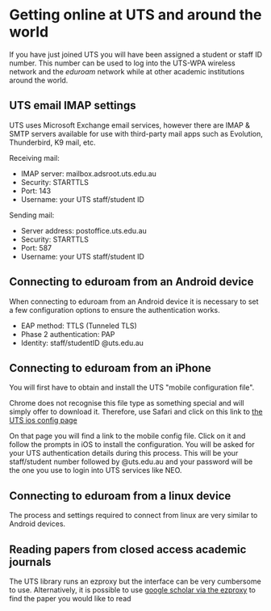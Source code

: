 # Getting online at UTS and around the world

If you have just joined UTS you will have been assigned a student or staff ID number. 
This number can be used to log into the UTS-WPA wireless network and the *eduroam* network while at other academic institutions around the world.

## UTS email IMAP settings

UTS uses Microsoft Exchange email services, however there are IMAP & SMTP servers available for use with third-party mail apps such as Evolution, Thunderbird, K9 mail, etc.

Receiving mail:

* IMAP server: mailbox.adsroot.uts.edu.au
* Security: STARTTLS
* Port: 143
* Username: your UTS staff/student ID

Sending mail:

* Server address: postoffice.uts.edu.au
* Security: STARTTLS
* Port: 587
* Username: your UTS staff/student ID

## Connecting to eduroam from an Android device

When connecting to eduroam from an Android device it is necessary to set a few configuration options to ensure the authentication works.

* EAP method: TTLS (Tunneled TLS)
* Phase 2 authentication: PAP
* Identity: staff/studentID @uts.edu.au

## Connecting to eduroam from an iPhone

You will first have to obtain and install the UTS "mobile configuration file". 

Chrome does not recognise this file type as something special and will simply offer to download it. Therefore, use Safari and click on this link to [the UTS ios config page](http://m.uts.edu.au/current-students/managing-your-course/using-uts-systems/uts-wireless/eduroam/connecting-ios-device)

On that page you will find a link to the mobile config file. Click on it and follow the prompts in iOS to install the configuration. You will be asked for your UTS authentication details during this process. This will be your staff/student number followed by @uts.edu.au and your password will be the one you use to login into UTS services like NEO.

## Connecting to eduroam from a linux device

The process and settings required to connect from linux are very similar to Android devices.

## Reading papers from closed access academic journals

The UTS library runs an ezproxy but the interface can be very cumbersome to use. Alternatively, it is possible to use [google scholar via the ezproxy](https://scholar-google-com-au.ezproxy.lib.uts.edu.au/) to find the paper you would like to read


